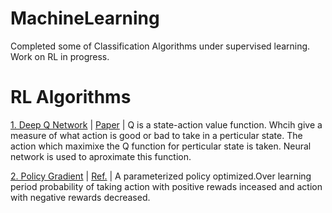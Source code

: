 # MachineLearning
Completed some of Classification Algorithms under supervised learning. Work on RL in progress.  
# RL Algorithms 
[1. Deep Q Network]() |
[Paper](https://arxiv.org/abs/1312.5602) |
Q is a state-action value function. Whcih give a measure of what action is good or bad to take in a perticular state. The action which maximixe the Q function for perticular state is taken. Neural network is used to aproximate this function.   

[2. Policy Gradient]() |
[Ref.](http://rail.eecs.berkeley.edu/deeprlcourse-fa17/f17docs/lecture_4_policy_gradient.pdf) |
A parameterized policy optimized.Over learning period probability of taking action with positive rewads inceased and action with negative rewards decreased.   
